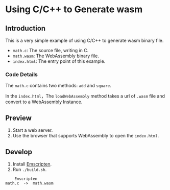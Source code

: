 # Using C/C++ to Generate wasm

## Introduction

This is a very simple example of using C/C++ to generate wasm binary file.

+ `math.c`: The source file, writing in C.
+ `math.wasm`: The WebAssembly binary file.
+ `index.html`: The entry point of this example.

### Code Details

The `math.c` contains two methods: `add` and `square`.

In the `index.html`，The `loadWebAssembly` method takes a url of `.wasm` file and convert to a WebAssembly Instance.

## Preview

1. Start a web server.
2. Use the browser that supports WebAssembly to open the `index.html`.

## Develop

1. Install [Emscripten](http://emscripten.org).
3. Run `./build.sh`.

```
    Emscripten
math.c  ->  math.wasm
```
